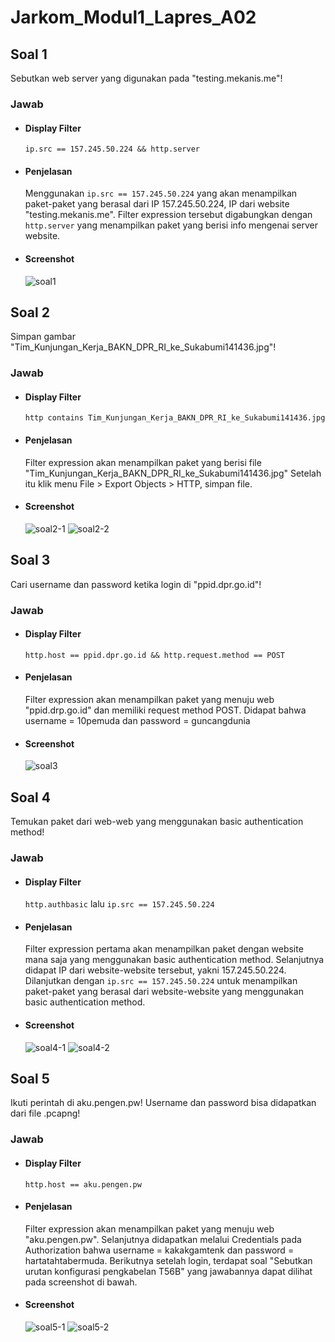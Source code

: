 # Jarkom_Modul1_Lapres_A02

## Soal 1
Sebutkan web server yang digunakan pada "testing.mekanis.me"!
### Jawab
- #### Display Filter
  `ip.src == 157.245.50.224 && http.server`
- #### Penjelasan
  Menggunakan `ip.src == 157.245.50.224` yang akan menampilkan paket-paket yang berasal dari IP 157.245.50.224, IP dari website "testing.mekanis.me". Filter expression tersebut digabungkan dengan `http.server` yang menampilkan paket yang berisi info mengenai server website.
- #### Screenshot
  ![soal1](/images/soal1.jpg)
  
## Soal 2
Simpan gambar "Tim_Kunjungan_Kerja_BAKN_DPR_RI_ke_Sukabumi141436.jpg"!
### Jawab
- #### Display Filter
  `http contains Tim_Kunjungan_Kerja_BAKN_DPR_RI_ke_Sukabumi141436.jpg`
- #### Penjelasan
  Filter expression akan menampilkan paket yang berisi file "Tim_Kunjungan_Kerja_BAKN_DPR_RI_ke_Sukabumi141436.jpg" Setelah itu klik menu File > Export Objects > HTTP, simpan file.
- #### Screenshot
  ![soal2-1](/images/soal2-1.jpg)
  ![soal2-2](/images/soal2-2.jpg)
  
## Soal 3
Cari username dan password ketika login di "ppid.dpr.go.id"!
### Jawab
- #### Display Filter
  `http.host == ppid.dpr.go.id && http.request.method == POST`
- #### Penjelasan
  Filter expression akan menampilkan paket yang menuju web "ppid.drp.go.id" dan memiliki request method POST. Didapat bahwa username = 10pemuda dan password = guncangdunia
- #### Screenshot
  ![soal3](/images/soal3.jpg)
  
## Soal 4
Temukan paket dari web-web yang menggunakan basic authentication method!
### Jawab
- #### Display Filter
  `http.authbasic` lalu `ip.src == 157.245.50.224`
- #### Penjelasan
  Filter expression pertama akan menampilkan paket dengan website mana saja yang menggunakan basic authentication method. Selanjutnya didapat IP dari website-website tersebut, yakni 157.245.50.224. Dilanjutkan dengan `ip.src == 157.245.50.224` untuk menampilkan paket-paket yang berasal dari website-website yang menggunakan basic authentication method.
- #### Screenshot
  ![soal4-1](/images/soal4-1.jpg)
  ![soal4-2](/images/soal4-2.jpg)
  
## Soal 5
Ikuti perintah di aku.pengen.pw! Username dan password bisa didapatkan dari file .pcapng!
### Jawab
- #### Display Filter
  `http.host == aku.pengen.pw`
- #### Penjelasan
  Filter expression akan menampilkan paket yang menuju web "aku.pengen.pw". Selanjutnya didapatkan melalui Credentials pada Authorization bahwa username = kakakgamtenk dan password = hartatahtabermuda. Berikutnya setelah login, terdapat soal "Sebutkan urutan konfigurasi pengkabelan T56B" yang jawabannya dapat dilihat pada screenshot di bawah.
- #### Screenshot
  ![soal5-1](/images/soal5-1.jpg)
  ![soal5-2](/images/soal5-2.jpg)
